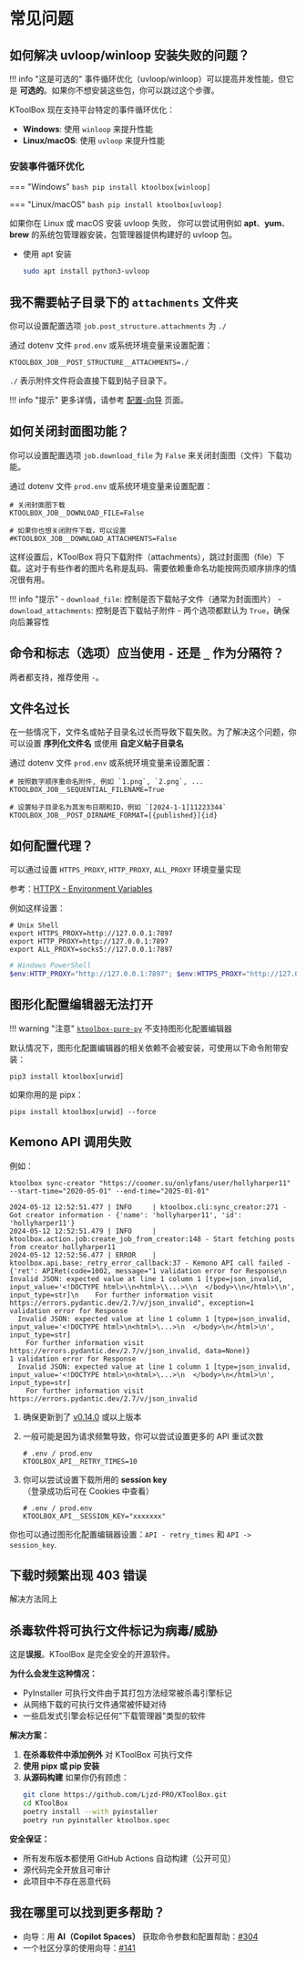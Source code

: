 # 常见问题

## 如何解决 uvloop/winloop 安装失败的问题？

!!! info "这是可选的"
    事件循环优化（uvloop/winloop）可以提高并发性能，但它是 **可选的**。如果你不想安装这些包，你可以跳过这个步骤。

KToolBox 现在支持平台特定的事件循环优化：

- **Windows**: 使用 `winloop` 来提升性能
- **Linux/macOS**: 使用 `uvloop` 来提升性能

### 安装事件循环优化

=== "Windows"
    ```bash
    pip install ktoolbox[winloop]
    ```

=== "Linux/macOS"
    ```bash
    pip install ktoolbox[uvloop]
    ```

如果你在 Linux 或 macOS 安装 uvloop 失败， 
你可以尝试用例如 **apt**、**yum**、**brew** 的系统包管理器安装，包管理器提供构建好的 uvloop 包。

- 使用 apt 安装
    ```bash
    sudo apt install python3-uvloop
    ```

## 我不需要帖子目录下的 `attachments` 文件夹

你可以设置配置选项 `job.post_structure.attachments` 为 `./`

通过 dotenv 文件 `prod.env` 或系统环境变量来设置配置：
```dotenv
KTOOLBOX_JOB__POST_STRUCTURE__ATTACHMENTS=./
```

`./` 表示附件文件将会直接下载到帖子目录下。

!!! info "提示"
    更多详情，请参考 [配置-向导](configuration/guide.md) 页面。

## 如何关闭封面图功能？

你可以设置配置选项 `job.download_file` 为 `False` 来关闭封面图（文件）下载功能。

通过 dotenv 文件 `prod.env` 或系统环境变量来设置配置：
```dotenv
# 关闭封面图下载
KTOOLBOX_JOB__DOWNLOAD_FILE=False

# 如果你也想关闭附件下载，可以设置
#KTOOLBOX_JOB__DOWNLOAD_ATTACHMENTS=False
```

这样设置后，KToolBox 将只下载附件（attachments），跳过封面图（file）下载。这对于有些作者的图片名称是乱码、需要依赖重命名功能按网页顺序排序的情况很有用。

!!! info "提示"
    - `download_file`: 控制是否下载帖子文件（通常为封面图片）
    - `download_attachments`: 控制是否下载帖子附件
    - 两个选项都默认为 `True`，确保向后兼容性

## 命令和标志（选项）应当使用 `-` 还是 `_` 作为分隔符？

两者都支持，推荐使用 `-`。

## 文件名过长

在一些情况下，文件名或帖子目录名过长而导致下载失败。为了解决这个问题，你可以设置 **序列化文件名** 或使用 **自定义帖子目录名**

通过 dotenv 文件 `prod.env` 或系统环境变量来设置配置：
```dotenv
# 按照数字顺序重命名附件, 例如 `1.png`, `2.png`, ...
KTOOLBOX_JOB__SEQUENTIAL_FILENAME=True

# 设置帖子目录名为其发布日期和ID，例如 `[2024-1-1]11223344`
KTOOLBOX_JOB__POST_DIRNAME_FORMAT=[{published}]{id}
```

## 如何配置代理？

可以通过设置 `HTTPS_PROXY`, `HTTP_PROXY`, `ALL_PROXY` 环境变量实现

参考：[HTTPX - Environment Variables](https://www.python-httpx.org/environment_variables/#http_proxy-https_proxy-all_proxy)

例如这样设置：

```shell
# Unix Shell
export HTTPS_PROXY=http://127.0.0.1:7897
export HTTP_PROXY=http://127.0.0.1:7897
export ALL_PROXY=socks5://127.0.0.1:7897
```

```powershell
# Windows PowerShell
$env:HTTP_PROXY="http://127.0.0.1:7897"; $env:HTTPS_PROXY="http://127.0.0.1:7897"
```

## 图形化配置编辑器无法打开

!!! warning "注意"
    [`ktoolbox-pure-py`](https://pypi.org/project/ktoolbox-pure-py/) 不支持图形化配置编辑器

默认情况下，图形化配置编辑器的相关依赖不会被安装，可使用以下命令附带安装：

```shell
pip3 install ktoolbox[urwid]
```

如果你用的是 pipx：

```shell
pipx install ktoolbox[urwid] --force
```

## Kemono API 调用失败

例如：

```
ktoolbox sync-creator "https://coomer.su/onlyfans/user/hollyharper11" --start-time="2020-05-01" --end-time="2025-01-01"

2024-05-12 12:52:51.477 | INFO     | ktoolbox.cli:sync_creator:271 - Got creator information - {'name': 'hollyharper11', 'id': 'hollyharper11'}
2024-05-12 12:52:51.479 | INFO     | ktoolbox.action.job:create_job_from_creator:148 - Start fetching posts from creator hollyharper11
2024-05-12 12:52:56.477 | ERROR    | ktoolbox.api.base:_retry_error_callback:37 - Kemono API call failed - {'ret': APIRet(code=1002, message="1 validation error for Response\n  Invalid JSON: expected value at line 1 column 1 [type=json_invalid, input_value='<!DOCTYPE html>\\n<html>\\...>\\n  </body>\\n</html>\\n', input_type=str]\n    For further information visit https://errors.pydantic.dev/2.7/v/json_invalid", exception=1 validation error for Response
  Invalid JSON: expected value at line 1 column 1 [type=json_invalid, input_value='<!DOCTYPE html>\n<html>\...>\n  </body>\n</html>\n', input_type=str]
    For further information visit https://errors.pydantic.dev/2.7/v/json_invalid, data=None)}
1 validation error for Response
  Invalid JSON: expected value at line 1 column 1 [type=json_invalid, input_value='<!DOCTYPE html>\n<html>\...>\n  </body>\n</html>\n', input_type=str]
    For further information visit https://errors.pydantic.dev/2.7/v/json_invalid
```

1. 确保更新到了 [v0.14.0](https://github.com/Ljzd-PRO/KToolBox/releases/tag/v0.14.0) 或以上版本

2. 一般可能是因为请求频繁导致，你可以尝试设置更多的 API 重试次数
    ```dotenv
    # .env / prod.env
    KTOOLBOX_API__RETRY_TIMES=10
    ```

3. 你可以尝试设置下载所用的 **session key** （登录成功后可在 Cookies 中查看）
    ```dotenv
    # .env / prod.env
    KTOOLBOX_API__SESSION_KEY="xxxxxxx"
    ```

你也可以通过图形化配置编辑器设置：`API - retry_times` 和 `API -> session_key`.

## 下载时频繁出现 403 错误

解决方法同上

## 杀毒软件将可执行文件标记为病毒/威胁

这是**误报**。KToolBox 是完全安全的开源软件。

**为什么会发生这种情况：**
- PyInstaller 可执行文件由于其打包方法经常被杀毒引擎标记
- 从网络下载的可执行文件通常被怀疑对待
- 一些启发式引擎会标记任何"下载管理器"类型的软件

**解决方案：**
1. **在杀毒软件中添加例外** 对 KToolBox 可执行文件
2. **使用 pipx 或 pip 安装**
3. **从源码构建** 如果你仍有顾虑：
   ```bash
   git clone https://github.com/Ljzd-PRO/KToolBox.git
   cd KToolBox
   poetry install --with pyinstaller
   poetry run pyinstaller ktoolbox.spec
   ```

**安全保证：**
- 所有发布版本都使用 GitHub Actions 自动构建（公开可见）
- 源代码完全开放且可审计
- 此项目中不存在恶意代码

## 我在哪里可以找到更多帮助？

- 向导：用 **AI（Copilot Spaces）** 获取命令参数和配置帮助：[#304](https://github.com/Ljzd-PRO/KToolBox/issues/304)
- 一个社区分享的使用向导：[#141](https://github.com/Ljzd-PRO/KToolBox/issues/141)
